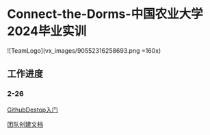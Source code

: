 # Connect-the-Dorms-中国农业大学2024毕业实训

![TeamLogo](vx_images/90552316258693.png =160x)

## 工作进度

### 2-26 

[GithubDestop入门](doc/GithubDestop入门/GithubIntroductionForMembers.docx)

[团队创建文档](doc/团队创建文档/readme.md)








